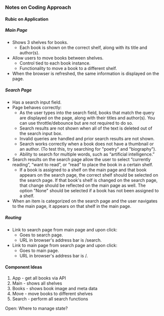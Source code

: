 ### Notes on Coding Approach
#### Rubic on Application

##### Main Page
- Shows 3 shelves for books.
  - Each book is shown on the correct shelf, along with its title and author(s).
- Allow users to move books between shelves.
  - Control tied to each book instance.
  - Functionality to move a book to a different shelf.
- When the browser is refreshed, the same information is displayed on the page.

##### Search Page
- Has a search input field.
- Page behaves correctly:
  - As the user types into the search field, books that match the query are displayed on the page, along with their titles and author(s). You can use throttle/debounce but are not required to do so.
  - Search results are not shown when all of the text is deleted out of the search input box.
  - Invalid queries are handled and prior search results are not shown.
  - Search works correctly when a book does not have a thumbnail or an author. (To test this, try searching for "poetry" and "biography").
  - Ability to search for multiple words, such as “artificial intelligence.”
- Search results on the search page allow the user to select “currently reading”, “want to read”, or “read” to place the book in a certain shelf.
  - If a book is assigned to a shelf on the main page and that book appears on the search page, the correct shelf should be selected on the search page. If that book's shelf is changed on the search page, that change should be reflected on the main page as well. The option "None" should be selected if a book has not been assigned to a shelf.
- When an item is categorized on the search page and the user navigates to the main page, it appears on that shelf in the main page.

##### Routing
- Link to search page from main page and upon click:
  - Goes to search page.
  - URL in browser's address bar is /search.
- Link to main page from search page and upon click:
  - Goes to main page.
  - URL in browser's address bar is /.
  
#### Component Ideas
1. App - get all books via API
2. Main - shows all shelves
3. Books - shows book image and meta data
4. Move - move books to different shelves
5. Search - perform all search functions

Open: Where to manage state?